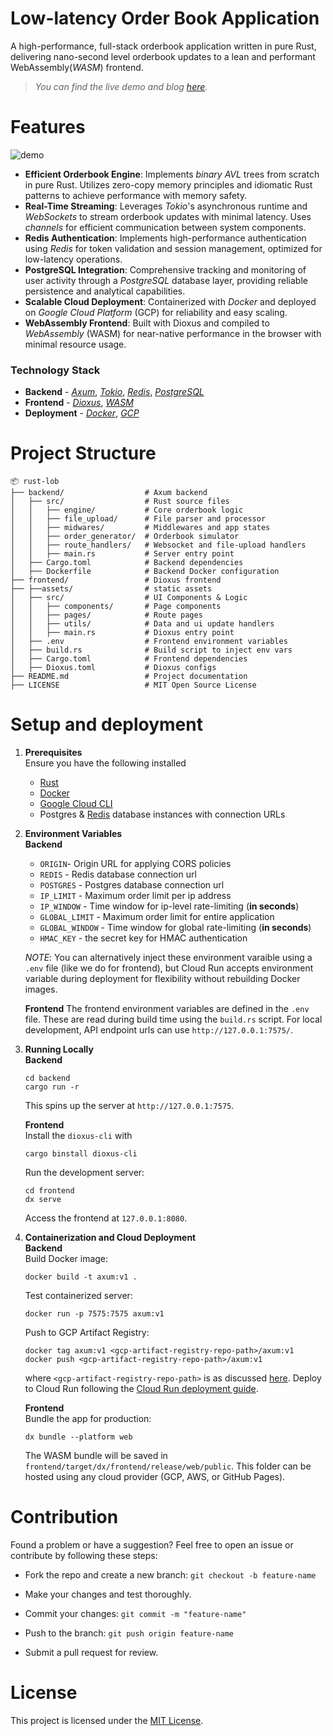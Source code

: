 # Low-latency Order Book Application
A high-performance, full-stack orderbook application written in pure Rust, delivering nano-second level orderbook updates to a lean and performant WebAssembly(*WASM*) frontend.
>_You can find the live demo and blog [here](https://kamleshsahoo.github.io/lob_deploy/)._

# Features
![demo](assets/lob_demo.gif)
- **Efficient Orderbook Engine**: Implements *binary AVL* trees from scratch in pure Rust. Utilizes zero-copy memory principles and idiomatic Rust patterns to achieve performance with memory safety.
- **Real-Time Streaming**: Leverages *Tokio*'s asynchronous runtime and *WebSockets* to stream orderbook updates with minimal latency. Uses *channels* for efficient communication between system components.
- **Redis Authentication**: Implements high-performance authentication using *Redis* for token validation and session management, optimized for low-latency operations.
- **PostgreSQL Integration**: Comprehensive tracking and monitoring of user activity through a *PostgreSQL* database layer, providing reliable persistence and analytical capabilities.
- **Scalable Cloud Deployment**: Containerized with *Docker* and deployed on *Google Cloud Platform* (GCP) for reliability and easy scaling.
- **WebAssembly Frontend**: Built with Dioxus and compiled to *WebAssembly* (WASM) for near-native performance in the browser with minimal resource usage.

### Technology Stack
* **Backend** - [*Axum*](https://docs.rs/axum/latest/axum/), [*Tokio*](https://tokio.rs/), [*Redis*](https://redis.io/),  [*PostgreSQL*](https://www.postgresql.org/)
* **Frontend** - [*Dioxus*](https://dioxuslabs.com/), [*WASM*](https://developer.mozilla.org/en-US/docs/WebAssembly)
* **Deployment** - [*Docker*](https://www.docker.com/), [*GCP*](https://cloud.google.com/)

# Project Structure
```
📦 rust-lob
├── backend/                  # Axum backend
│   ├── src/                  # Rust source files
│   │   ├── engine/           # Core orderbook logic
│   │   ├── file_upload/      # File parser and processor
│   │   ├── midwares/         # Middlewares and app states
│   │   ├── order_generator/  # Orderbook simulator
│   │   ├── route_handlers/   # Websocket and file-upload handlers
│   │   ├── main.rs           # Server entry point
│   ├── Cargo.toml            # Backend dependencies
│   ├── Dockerfile            # Backend Docker configuration
├── frontend/                 # Dioxus frontend
├── ├──assets/                # static assets
│   ├── src/                  # UI Components & Logic
│   │   ├── components/       # Page components
│   │   ├── pages/            # Route pages
│   │   ├── utils/            # Data and ui update handlers
│   │   ├── main.rs           # Dioxus entry point
│   ├── .env                  # Frontend environment variables
│   ├── build.rs              # Build script to inject env vars
│   ├── Cargo.toml            # Frontend dependencies
│   ├── Dioxus.toml           # Dioxus configs
├── README.md                 # Project documentation
├── LICENSE                   # MIT Open Source License
```

# Setup and deployment
1. **Prerequisites**  
Ensure you have the following installed
    - [Rust](https://www.rust-lang.org/tools/install)
    - [Docker](https://www.docker.com/)
    - [Google Cloud CLI](https://cloud.google.com/sdk/docs/install-sdk)
    - Postgres & [Redis](https://redis.io/docs/latest/develop/clients/) database instances with connection URLs
2. **Environment Variables**   
    **Backend**
    - `ORIGIN`- Origin URL for applying CORS policies
    - `REDIS` - Redis database connection url  
    - `POSTGRES` - Postgres database connection url  
    - `IP_LIMIT` - Maximum order limit per ip address  
    - `IP_WINDOW` - Time window for ip-level rate-limiting (**in seconds**) 
    - `GLOBAL_LIMIT` - Maximum order limit for entire application  
    - `GLOBAL_WINDOW` - Time window for global rate-limiting (**in seconds**) 
    - `HMAC_KEY` - the secret key for HMAC authentication  
   
   *NOTE*: You can alternatively inject these environment varaible using a `.env` file (like we do for frontend), but Cloud Run accepts environment variable during deployment for flexibility without rebuilding Docker images.  

    **Frontend**
    The frontend environment variables are defined in the `.env` file. These are read during build time using the `build.rs` script. For local development, API endpoint urls can use `http://127.0.0.1:7575/`.

3. **Running Locally**  
    **Backend**
    ```
    cd backend
    cargo run -r
    ```
    This spins up the server at `http://127.0.0.1:7575`.  
    
    **Frontend**   
    Install the `dioxus-cli` with
    ```
    cargo binstall dioxus-cli
    ```
    Run the development server:
    ```
    cd frontend
    dx serve
    ```
    Access the frontend at `127.0.0.1:8080`.

4. **Containerization and Cloud Deployment**  
    **Backend**  
    Build Docker image:
    ```
    docker build -t axum:v1 .
    ```
    Test containerized server:
    ```
    docker run -p 7575:7575 axum:v1
    ```
    Push to GCP Artifact Registry:
    ```
    docker tag axum:v1 <gcp-artifact-registry-repo-path>/axum:v1   
    docker push <gcp-artifact-registry-repo-path>/axum:v1
    ```
    where `<gcp-artifact-registry-repo-path>` is as discussed [here](https://cloud.google.com/artifact-registry/docs/docker/store-docker-container-images). Deploy to Cloud Run following the [Cloud Run deployment guide](https://cloud.google.com/run/docs/deploying).  

    **Frontend**  
    Bundle the app for production:
    ```
    dx bundle --platform web
    ```
    The WASM bundle will be saved in `frontend/target/dx/frontend/release/web/public`. This folder can be hosted using any cloud provider (GCP, AWS, or GitHub Pages).

# Contribution
Found a problem or have a suggestion? Feel free to open an issue or contribute by following these steps:
- Fork the repo and create a new branch: `git checkout -b feature-name`

- Make your changes and test thoroughly.

- Commit your changes: `git commit -m "feature-name"`

- Push to the branch: `git push origin feature-name`

- Submit a pull request for review.

# License
This project is licensed under the [MIT License](LICENSE).
